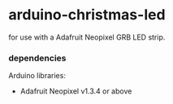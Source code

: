 # arduino-christmas-led

for use with a Adafruit Neopixel GRB LED strip.

### dependencies

Arduino libraries:
- Adafruit Neopixel v1.3.4 or above